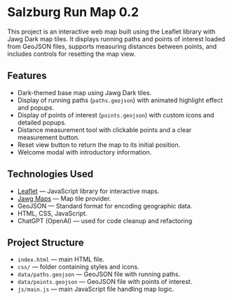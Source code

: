 # Salzburg Run Map 0.2

This project is an interactive web map built using the Leaflet library with Jawg Dark map tiles. It displays running paths and points of interest loaded from GeoJSON files, supports measuring distances between points, and includes controls for resetting the map view.

## Features

- Dark-themed base map using Jawg Dark tiles.
- Display of running paths (`paths.geojson`) with animated highlight effect and popups.
- Display of points of interest (`points.geojson`) with custom icons and detailed popups.
- Distance measurement tool with clickable points and a clear measurement button.
- Reset view button to return the map to its initial position.
- Welcome modal with introductory information.

## Technologies Used

- [Leaflet](https://leafletjs.com/) — JavaScript library for interactive maps.
- [Jawg Maps](https://jawg.io/) — Map tile provider.
- GeoJSON — Standard format for encoding geographic data.
- HTML, CSS, JavaScript.
- ChatGPT (OpenAI) — used for code cleanup and refactoring

## Project Structure

- `index.html` — main HTML file.
- `css/` — folder containing styles and icons.
- `data/paths.geojson` — GeoJSON file with running paths.
- `data/points.geojson` — GeoJSON file with points of interest.
- `js/main.js` — main JavaScript file handling map logic.
